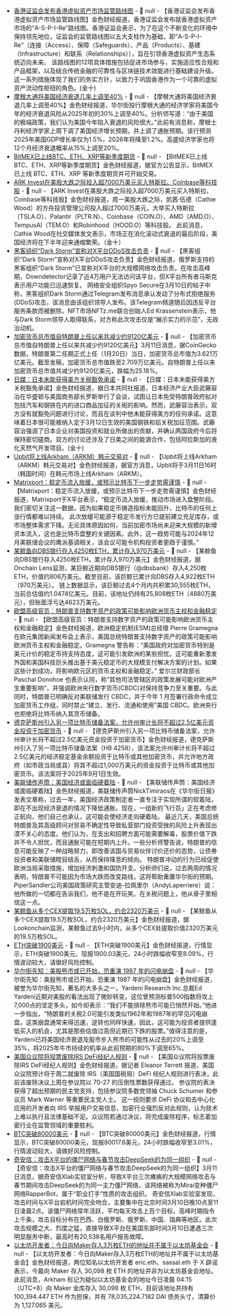 - [香港证监会发布香港虚拟资产市场监管路线图]() - 📰 null - 【香港证监会发布香港虚拟资产市场监管路线图】金色财经报道，香港证监会发布就香港虚拟资产市场的“A-S-P-I-Re”路线图。香港证监会表示，为了在这个不断变化的环境中保持领先地位，证监会的监管路线图以五大支柱作为基础，即“A-S-P-I-Re”（连接（Access）、保障（Safeguards）、产品（Products）、基建（Infrastructure）和联系（Relationships）），旨在引领香港虚拟资产生态系统迈向未来。 
该路线图的12项具体措施包括促进市场参与，实施适应性合规和产品框架，以及结合传统金融的可靠性与区块链技术效能进行基础建设升级。这一系列措施体现了我们的务实方针，以致力于巩固香港作为一个可靠的虚拟资产流动性枢纽的角色。(金十)
- [摩根大通将美国经济衰退几率上调至40%]() - 📰 null - 【摩根大通将美国经济衰退几率上调至40%】金色财经报道，华尔街投行摩根大通的经济学家将美国今年的经济衰退风险从2025年初的30%上调至40%。分析师写道：“由于美国的极端政策，我们认为美国今年陷入衰退的风险很大。”此前有消息称，摩根士丹利经济学家上周下调了美国经济增长预期，并上调了通胀预期。该行预测2025年美国GDP增长率仅为1.5%，2026年将降至1.2%。高盛经济学家也将12个月经济衰退概率从15%上调至20%。
- [BitMEX已上线BTC、ETH、XRP等新季度期货](https://x.com/BitMEX/status/1899317058862518427) - 📰 null - 【BitMEX已上线BTC、ETH、XRP等新季度期货】金色财经报道，据官方公告显示，BitMEX 已上线 BTC、ETH、XRP 等新季度期货并可开始交易。
- [ARK Invest在美股大跌之际投入超7000万美元买入特斯拉、Coinbase等科技股]() - 📰 null - 【ARK Invest在美股大跌之际投入超7000万美元买入特斯拉、Coinbase等科技股】金色财经报道，周一美股大跌之际，凯茜·伍德（Cathie Wood）的方舟投资管理公司投入超过7000万美元，大举买入特斯拉（TSLA.O）、Palantir（PLTR.N）、Coinbase（COIN.O）、AMD（AMD.O）、TempusAI（TEM.O）和Robinhood（HOOD.O）等科技股。 
此前消息，Cathie Wood在社交媒体发文表示，市场正在消化滚动式衰退的最后阶段，美国经济将在下半年迎来通缩繁荣。（金十）
- [黑客组织“Dark Storm”宣称对X平台DDoS攻击负责](https://cointelegraph.com/news/hacking-group-dark-storm-claims-responsibility-for-ddos-attack-on-x) - 📰 null - 【黑客组织“Dark Storm”宣称对X平台DDoS攻击负责】金色财经报道，俄罗斯支持的黑客组织“Dark Storm”已宣称对X平台的大规模网络攻击负责。在攻击高峰期，Downdetector记录了近4万用户无法访问该平台，但X平台所有者马斯克表示用户功能已迅速恢复。 
网络安全组织Spyo Secure在3月10日的帖子中称，黑客组织Dark Storm通过Telegram发布消息承认发动了分布式拒绝服务(DDoS)攻击，该消息由该组织领导人发布。该Telegram频道随后因违反平台服务条款而被删除。NFT市场NFTz.me联合创始人Ed Krassenstein表示，他与Dark Storm领导人取得联系，对方称此次攻击仅是“展示实力的示范”，无政治动机。
- [加密货币总市值自特朗普上任以来共减少约9120亿美元](https://www.coingecko.com/zh/global-charts) - 📰 null - 【加密货币总市值自特朗普上任以来共减少约9120亿美元】3月11日消息，据CoinGecko数据，特朗普第二任期正式上任（1月20日）当日，加密货币总市值为3.621万亿美元。截至发稿，加密货币总市值跌至2.709万亿美元。自特朗普上任以来加密货币总市值共减少约9120亿美元，跌幅为25.18%。
- [日媒：日本未能获得美方关税豁免承诺]() - 📰 null - 【日媒：日本未能获得美方关税豁免承诺】金色财经报道，据日本共同社报道，日本经济产业大臣武藤容治在华盛顿与美国商务部长罗斯举行了会谈，试图让日本免受特朗普政府拟对包括汽车和钢铁在内的进口商品加征的关税的影响。然而，武藤容治表示，双方没有就豁免问题进行讨论，而且在谈判中他未能获得美方的任何承诺。这意味着日本很可能被纳入定于3月12日生效的美国钢铁和铝关税加征范围。武藤容治强调了日本企业对美国投资和就业所做出的贡献，并确认两国政府今后将保持密切磋商。双方的讨论还涉及了日美之间的能源合作，包括阿拉斯加的液化天然气开发项目。(金十)
- [Upbit将上线Arkham（ARKM）韩元交易对](https://upbit.com/service_center/notice?id=4944) - 📰 null - 【Upbit将上线Arkham（ARKM）韩元交易对】金色财经报道，据官方消息，Upbit将于3月11日16时（韩国时间）在韩元市场上线Arkham（ARKM）。
- [Matrixport：稳定币流入放缓，或预示比特币下一步走势需谨慎](https://x.com/Matrixport_CN/status/1899339506513506568) - 📰 null - 【Matrixport：稳定币流入放缓，或预示比特币下一步走势需谨慎】金色财经报道，Matrixport于X平台表示，“稳定币流入放缓，推动市场进入盘整阶段。我们密切关注这一数据，因为如果稳定币铸造指标未能回升，比特币的任何上涨行情都难以持续。 
此次放缓可能源于稳定币发行方已提前建立充足库存，或市场整体需求下降。无论具体原因如何，当前加密市场尚未迎来大规模的新增资本流入，这也是比特币盘整的关键因素。此外，这一趋势可能与2024年12月美联储会议的鹰派基调相关，该会议可能令机构投资者更趋于谨慎。”
- [某鲸鱼向DBS银行存入4250枚ETH，累计存入970万美元](https://x.com/OnchainLens/status/1899333788246921352) - 📰 null - 【某鲸鱼向DBS银行存入4250枚ETH，累计存入970万美元】金色财经报道，据Onchain Lens监测，某巨鲸近期向DBS银行（@dbsbank）存入4,250枚ETH，价值约806万美元。截至目前，该巨鲸已累计向DBS存入4,922枚ETH（970万美元）。 
链上数据显示，该巨鲸过去4个月内共积累30,555枚ETH，当前总估值约1.0474亿美元。目前，该地址仍持有25,808枚ETH（4880万美元），但账面浮亏达4623万美元。
- [欧盟高级官员：特朗普支持数字资产的政策可能影响欧洲货币主权和金融稳定]() - 📰 null - 【欧盟高级官员：特朗普支持数字资产的政策可能影响欧洲货币主权和金融稳定】金色财经报道，欧洲稳定机制(ESM)总经理 Pierre Gramegna 在欧元集团新闻发布会上表示，美国总统特朗普支持数字资产的政策可能影响欧洲货币主权和金融稳定。Gramegna 警告称：“美国政府对加密货币特别是美元计价的稳定币持支持态度，这可能引发欧洲的某些担忧。这可能重新激发外国和美国科技巨头推出基于美元稳定币的大规模支付解决方案的计划。如果这些计划成功，将影响欧元区的货币主权和金融稳定。” 
爱尔兰财政部长 Paschal Donohoe 也表示认同，称“其他司法管辖区的政策发展可能对欧洲产生重要影响”，并强调欧洲央行数字货币(CBDC)对保持竞争力至关重要。与此同时，特朗普已明确反对美联储发行 CBDC，并于今年 1 月签署行政命令成立加密货币工作组，同时禁止“建立、发行、流通和使用”美国 CBDC。欧洲央行也拒绝将比特币纳入其货币储备。
- [德克萨斯州引入另一项比特币储备法案，允许州审计长将不超过2.5亿美元资金投资于加密货币]() - 📰 null - 【德克萨斯州引入另一项比特币储备法案，允许州审计长将不超过2.5亿美元资金投资于加密货币】金色财经报道，德克萨斯州引入了另一项比特币储备法案（HB 4258），该法案允许州审计长将不超过2.5亿美元的经济稳定基金余额投资于比特币或其他加密货币，并允许地方政府（如市政当局或县）将其不超过1,000万美元的资金投资于比特币或其他加密货币。该法案将于2025年9月1日生效。
- [美联储传声筒：美国经济或面临硬着陆]() - 📰 null - 【美联储传声筒：美国经济或面临硬着陆】金色财经报道，美联储传声筒NickTimiraos在《华尔街日报》发表文章称，过去一年，美国经济政策制定者一直专注于实现所谓的软着陆，即在不出现经济衰退的情况下降低通胀。现在，一组新的飞行员」正在考虑修正航向，他们自己也承认，这可能会使经济走向硬着陆。 
最近几天，美国总统特朗普及其高级顾问对贸易不确定性导致私营部门投资受挫的风险上升表现出漠不关心的态度。他们认为，在支出和招聘方面可能需要解毒，股票价值下跌并不令人担忧，而且通胀可能在短期内上升。一些分析师警告说，特朗普的信息可能反映了一种战略努力，即改善该国与贸易伙伴讨价还价的态势，让债券投资者和美联储瞠目结舌，从而保持降息的倾向。 
特朗普冲动的行为已经促使欧洲当局采取措施，增加经济刺激和国防开支。分析师们说，过去两周的情况表明，特朗普不可能因为市场大跌而改变路线，这将帮助重置华尔街的预期。PiperSandler公司美国政策研究主管安迪-拉佩里尔（AndyLaperriere）说：他所做的一切都在告诉我们，他不是在开玩笑。在关税问题上，他从骨子里相信这一点。
- [某鲸鱼从多个CEX提取19.5万枚SOL，约合2320万美元](https://x.com/lookonchain/status/1899328733565321277) - 📰 null - 【某鲸鱼从多个CEX提取19.5万枚SOL，约合2320万美元】金色财经报道，据Lookonchain监测，某鲸鱼过去9小时内，从多个CEX处提取价值2320万美元的19.5万枚SOL。
- [ETH突破1900美元]() - 📰 null - 【ETH突破1900美元】金色财经报道，行情显示，ETH突破1900美元，现报1900.03美元，24小时跌幅收窄至8.09%，行情波动较大，请做好风险控制。
- [华尔街先知：美股熊市或已开始，恐重演 1987 年的闪电崩盘]() - 📰 null - 【华尔街先知：美股熊市或已开始，恐重演 1987 年的闪电崩盘】金色财经报道，被誉为华尔街先知，著名的大多头之一，Yardeni Research Inc.总裁Ed Yardeni近期对美股的看法出现了微妙转变。这位曾预测标普500指数将攻上7,000点的坚定多头，如今却表示：“我们不能排除熊市可能已悄然开始。”他进一步指出，“特朗普的关税2.0可能引发类似1962年和1987年的罕见闪电崩盘。这类崩盘通常来得迅速，逆转也同样快速，因此，这可能为投资者提供逢低买入的机会，尤其是那些估值过高但近期已下跌的股票。”值得注意的是，Yardeni已将美国经济衰退及股市步入熊市的可能性从过去的20%上调至35%，将2025年牛市持续的机率从此前预期的80%下调至65%。
- [美国众议院将投票废除IRS DeFi经纪人规则](https://x.com/EleanorTerrett/status/1899327108599447576) - 📰 null - 【美国众议院将投票废除IRS DeFi经纪人规则】金色财经报道，据记者 Eleanor Terrett 报道，美国众议院预计将于周二就废除 IRS（美国国税局）DeFi 经纪人规则进行表决，此前该废除决议上周在参议院以 70-27 的压倒性票数获得通过。 
参议院的表决获得了超出预期的民主党支持，包括参议院多数党领袖 Chuck Schumer 和参议员 Mark Warner 等重要民主党人士。 
这一规则要求 DeFi 协议和去中心化应用的开发者向 IRS 举报用户交易信息，加密行业强烈反对此规则，认为技术上难以执行且法律基础不足。众议院若通过决议，将完成废除程序，标志着加密行业在监管领域的重要胜利。
- [BTC突破80000美元]() - 📰 null - 【BTC突破80000美元】金色财经报道，行情显示，BTC突破80000美元，现报80017.6美元，24小时跌幅收窄至3.01%，行情波动较大，请做好风险控制。
- [奇安信：攻击X平台的僵尸网络与春节攻击DeepSeek的为同一组织](https://mp.weixin.qq.com/s/BSbnMTxG_piE0Mi_bH4v0A) - 📰 null - 【奇安信：攻击X平台的僵尸网络与春节攻击DeepSeek的为同一组织】3月11日消息，据奇安信Xlab实验室分析，导致X平台三次瘫痪的大规模网络攻击与春节期间攻击DeepSeek的为同一主力僵尸网络，该网络被称为Mirai变种僵尸网络RapperBot，属于“职业打手”性质的攻击组织。 
奇安信Xlab实验室发现，攻击时间与X平台宕机时间完全吻合，主要集中在北京时间3月10日晚10点至11日凌晨2点。该僵尸网络常年活跃，平均每天攻击上百个目标，高峰时期指令上千条，攻击目标分布在巴西、白俄罗斯、俄罗斯、中国、瑞典等地区。此次攻击规模之大、烈度之猛，直接导致X平台在美国东部时间3月10日遭遇三次明显服务中断，最高时有20,538名用户报告故障。
- [以太坊开发者：今日向Maker存入3万枚ETH的地址并不属于以太坊基金会](https://x.com/econoar/status/1899294206390382894) - 📰 null - 【以太坊开发者：今日向Maker存入3万枚ETH的地址并不属于以太坊基金会】金色财经报道，两位知名以太坊开发者 eric.eth、sassal.eth 于 X 辟谣表示，今晨向 Maker 存入 30,098 枚 ETH 的地址并非为以太坊基金会地址。 
此前消息，Arkham 标记为疑似以太坊基金会的地址今日凌晨 04:15（UTC+8）向 Maker 金库存入 30,098 枚 ETH，目前该地址共持有 100,394.447 ETH 作为担保，并有 78,035,224.7182 DAI 债务头寸，清算价为 1,127.065 美元。
